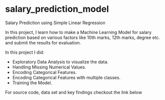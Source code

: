 # salary_prediction_model
Salary Prediction using Simple Linear Regression

In this project, I learn how to make a Machine Learning Model for salary prediction based on various factors like 10th marks, 12th marks, degree etc. and submit the results for evaluation.

In this project I did:

- Exploratory Data Analysis to visualize the data.
- Handling Missing Numerical Values.
- Encoding Categorical Features.
- Encoding Categorical Features with multiple classes.
- Training the Model.

For source code, data set and key findings checkout the link below
